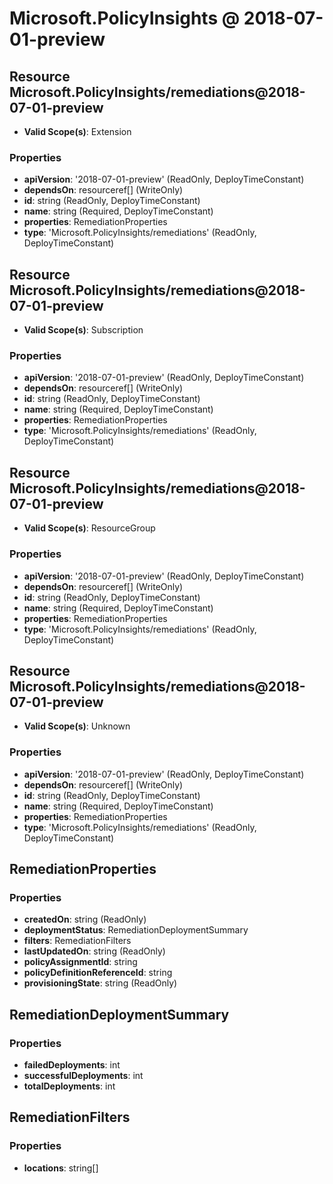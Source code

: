 # Microsoft.PolicyInsights @ 2018-07-01-preview

## Resource Microsoft.PolicyInsights/remediations@2018-07-01-preview
* **Valid Scope(s)**: Extension
### Properties
* **apiVersion**: '2018-07-01-preview' (ReadOnly, DeployTimeConstant)
* **dependsOn**: resourceref[] (WriteOnly)
* **id**: string (ReadOnly, DeployTimeConstant)
* **name**: string (Required, DeployTimeConstant)
* **properties**: RemediationProperties
* **type**: 'Microsoft.PolicyInsights/remediations' (ReadOnly, DeployTimeConstant)

## Resource Microsoft.PolicyInsights/remediations@2018-07-01-preview
* **Valid Scope(s)**: Subscription
### Properties
* **apiVersion**: '2018-07-01-preview' (ReadOnly, DeployTimeConstant)
* **dependsOn**: resourceref[] (WriteOnly)
* **id**: string (ReadOnly, DeployTimeConstant)
* **name**: string (Required, DeployTimeConstant)
* **properties**: RemediationProperties
* **type**: 'Microsoft.PolicyInsights/remediations' (ReadOnly, DeployTimeConstant)

## Resource Microsoft.PolicyInsights/remediations@2018-07-01-preview
* **Valid Scope(s)**: ResourceGroup
### Properties
* **apiVersion**: '2018-07-01-preview' (ReadOnly, DeployTimeConstant)
* **dependsOn**: resourceref[] (WriteOnly)
* **id**: string (ReadOnly, DeployTimeConstant)
* **name**: string (Required, DeployTimeConstant)
* **properties**: RemediationProperties
* **type**: 'Microsoft.PolicyInsights/remediations' (ReadOnly, DeployTimeConstant)

## Resource Microsoft.PolicyInsights/remediations@2018-07-01-preview
* **Valid Scope(s)**: Unknown
### Properties
* **apiVersion**: '2018-07-01-preview' (ReadOnly, DeployTimeConstant)
* **dependsOn**: resourceref[] (WriteOnly)
* **id**: string (ReadOnly, DeployTimeConstant)
* **name**: string (Required, DeployTimeConstant)
* **properties**: RemediationProperties
* **type**: 'Microsoft.PolicyInsights/remediations' (ReadOnly, DeployTimeConstant)

## RemediationProperties
### Properties
* **createdOn**: string (ReadOnly)
* **deploymentStatus**: RemediationDeploymentSummary
* **filters**: RemediationFilters
* **lastUpdatedOn**: string (ReadOnly)
* **policyAssignmentId**: string
* **policyDefinitionReferenceId**: string
* **provisioningState**: string (ReadOnly)

## RemediationDeploymentSummary
### Properties
* **failedDeployments**: int
* **successfulDeployments**: int
* **totalDeployments**: int

## RemediationFilters
### Properties
* **locations**: string[]

